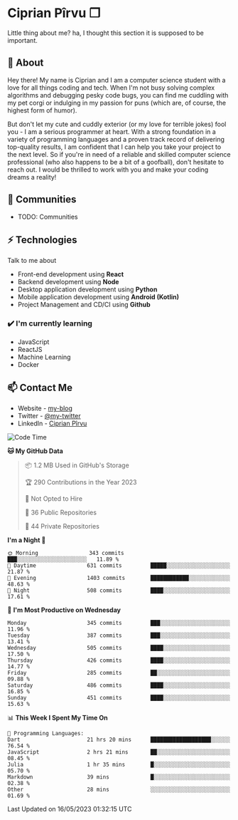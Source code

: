 # Ciprian Pîrvu ❐

Little thing about me? ha, I thought this section it is supposed to be important.

## 🧐 About

Hey there! My name is Ciprian and I am a computer science student with a love for all things coding and tech. When I'm not busy solving complex algorithms and debugging pesky code bugs, you can find me cuddling with my pet corgi or indulging in my passion for puns (which are, of course, the highest form of humor).

But don't let my cute and cuddly exterior (or my love for terrible jokes) fool you - I am a serious programmer at heart. With a strong foundation in a variety of programming languages and a proven track record of delivering top-quality results, I am confident that I can help you take your project to the next level. So if you're in need of a reliable and skilled computer science professional (who also happens to be a bit of a goofball), don't hesitate to reach out. I would be thrilled to work with you and make your coding dreams a reality!

## 👯 Communities

-   TODO: Communities

## ⚡ Technologies

Talk to me about

-   Front-end development using **React**
-   Backend development using **Node**
-   Desktop application development using **Python**
-   Mobile application development using **Android (Kotlin)**
-   Project Management and CD/CI using **Github**

### ✔️ I'm currently learning

-   JavaScript
-   ReactJS
-   Machine Learning
-   Docker

## 📫 Contact Me

-   Website - [my-blog]()
-   Twitter - [@my-twitter]()
-   LinkedIn - [Ciprian Pîrvu](https://www.linkedin.com/in/p%C3%AErvu-ciprian-cristian-4415991b1/)

<!--START_SECTION:waka-->
![Code Time](http://img.shields.io/badge/Code%20Time-1%2C752%20hrs%2035%20mins-blue)

**🐱 My GitHub Data** 

> 📦 1.2 MB Used in GitHub's Storage 
 > 
> 🏆 290 Contributions in the Year 2023
 > 
> 🚫 Not Opted to Hire
 > 
> 📜 36 Public Repositories 
 > 
> 🔑 44 Private Repositories 
 > 
**I'm a Night 🦉** 

```text
🌞 Morning                343 commits         ███░░░░░░░░░░░░░░░░░░░░░░   11.89 % 
🌆 Daytime                631 commits         █████░░░░░░░░░░░░░░░░░░░░   21.87 % 
🌃 Evening                1403 commits        ████████████░░░░░░░░░░░░░   48.63 % 
🌙 Night                  508 commits         ████░░░░░░░░░░░░░░░░░░░░░   17.61 % 
```
📅 **I'm Most Productive on Wednesday** 

```text
Monday                   345 commits         ███░░░░░░░░░░░░░░░░░░░░░░   11.96 % 
Tuesday                  387 commits         ███░░░░░░░░░░░░░░░░░░░░░░   13.41 % 
Wednesday                505 commits         ████░░░░░░░░░░░░░░░░░░░░░   17.50 % 
Thursday                 426 commits         ████░░░░░░░░░░░░░░░░░░░░░   14.77 % 
Friday                   285 commits         ██░░░░░░░░░░░░░░░░░░░░░░░   09.88 % 
Saturday                 486 commits         ████░░░░░░░░░░░░░░░░░░░░░   16.85 % 
Sunday                   451 commits         ████░░░░░░░░░░░░░░░░░░░░░   15.63 % 
```


📊 **This Week I Spent My Time On** 

```text
💬 Programming Languages: 
Dart                     21 hrs 20 mins      ███████████████████░░░░░░   76.54 % 
JavaScript               2 hrs 21 mins       ██░░░░░░░░░░░░░░░░░░░░░░░   08.45 % 
Julia                    1 hr 35 mins        █░░░░░░░░░░░░░░░░░░░░░░░░   05.70 % 
Markdown                 39 mins             █░░░░░░░░░░░░░░░░░░░░░░░░   02.38 % 
Other                    28 mins             ░░░░░░░░░░░░░░░░░░░░░░░░░   01.69 % 
```


 Last Updated on 16/05/2023 01:32:15 UTC
<!--END_SECTION:waka-->
